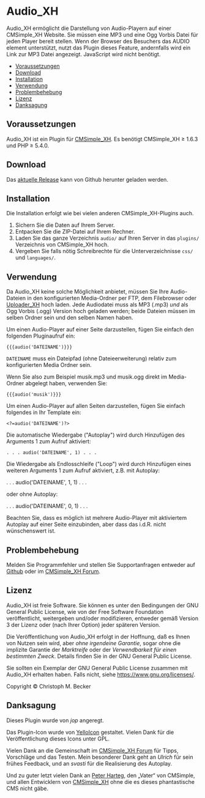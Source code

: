 # Audio_XH

Audio_XH ermöglicht die Darstellung von Audio-Playern auf einer CMSimple_XH Website.
Sie müssen eine MP3 und eine Ogg Vorbis Datei für jeden Player bereit stellen.
Wenn der Browser des Besuchers das AUDIO element unterstützt,
nutzt das Plugin dieses Feature, andernfalls wird ein Link zur MP3 Datei angezeigt.
JavaScript wird nicht benötigt.

- [Voraussetzungen](#voraussetzungen)
- [Download](#download)
- [Installation](#installation)
- [Verwendung](#verwendung)
- [Problembehebung](#problembehebung)
- [Lizenz](#lizenz)
- [Danksagung](#danksagung)


## Voraussetzungen

Audio_XH ist ein Plugin für [CMSimple_XH](https://cmsimple-xh.org/de/).
Es benötigt CMSimple_XH ≥ 1.6.3 und PHP ≥ 5.4.0.

## Download

Das [aktuelle Release](https://github.com/cmb69/audio_xh/releases/latest)
kann von Github herunter geladen werden.

## Installation

Die Installation erfolgt wie bei vielen anderen CMSimple\_XH-Plugins auch.

1. Sichern Sie die Daten auf Ihrem Server.
1. Entpacken Sie die ZIP-Datei auf Ihrem Rechner.
1. Laden Sie das ganze Verzeichnis `audio/` auf Ihren Server
   in das `plugins/` Verzeichnis von CMSimple\_XH hoch.
1. Vergeben Sie falls nötig Schreibrechte für die Unterverzeichnisse
   `css/` und `languages/`.
<!-- 1. Gehen Sie zu `Plugins` → `Audio` im Administrationsbereich,
   um zu prüfen, ob alle Voraussetzungen erfüllt sind. -->

## Verwendung

Da Audio_XH keine solche Möglichkeit anbietet, müssen Sie Ihre Audio-Dateien
in den konfigurierten Media-Ordner per FTP, dem Filebrowser oder
[Uploader_XH](https://github.com/cmb69/uploader_xh) hoch laden.
Jede Audiodatei muss als MP3 (.mp3) *und* als Ogg Vorbis (.ogg) Version
hoch geladen werden; beide Dateien müssen im selben Ordner sein und den selben
Namen haben.

Um einen Audio-Player auf einer Seite darzustellen, fügen Sie einfach den
folgenden Pluginaufruf ein:

    {{{audio('DATEINAME')}}}

`DATEINAME` muss ein Dateipfad (ohne Dateieerweiterung) relativ zum
konfigurierten Media Ordner sein.

Wenn Sie also zum Beispiel musik.mp3 und musik.ogg direkt im Media-Ordner
abgelegt haben, verwenden Sie:

    {{{audio('musik')}}}

Um einen Audio-Player auf allen Seiten darzustellen, fügen Sie einfach
folgendes in Ihr Template ein:

    <?=audio('DATEINAME')?>

Die automatische Wiedergabe ("Autoplay") wird durch Hinzufügen des Arguments 1
zum Aufruf aktiviert:

    . . . audio('DATEINAME', 1) . . .

Die Wiedergabe als Endlosschleife ("Loop") wird durch Hinzufügen eines weiteren Arguments 1
zum Aufruf aktiviert, z.B. mit Autoplay:

. . . audio('DATEINAME', 1, 1) . . .

oder ohne Autoplay:

. . . audio('DATEINAME', 0, 1) . . .

Beachten Sie, dass es möglich ist mehrere Audio-Player mit aktiviertem
Autoplay auf einer Seite einzubinden, aber dass das i.d.R. nicht wünschenswert
ist.

## Problembehebung

Melden Sie Programmfehler und stellen Sie Supportanfragen entweder auf
[Github](https://github.com/cmb69/audio_xh/issues)
oder im [CMSimple\_XH Forum](https://cmsimpleforum.com/).

## Lizenz

Audio_XH ist freie Software. Sie können es unter den Bedingungen
der GNU General Public License, wie von der Free Software Foundation
veröffentlicht, weitergeben und/oder modifizieren, entweder gemäß
Version 3 der Lizenz oder (nach Ihrer Option) jeder späteren Version.

Die Veröffentlichung von Audio_XH erfolgt in der Hoffnung, daß es
Ihnen von Nutzen sein wird, aber *ohne irgendeine Garantie*, sogar ohne
die implizite Garantie der *Marktreife* oder der *Verwendbarkeit für einen
bestimmten Zweck*. Details finden Sie in der GNU General Public License.

Sie sollten ein Exemplar der GNU General Public License zusammen mit
Audio_XH erhalten haben. Falls nicht, siehe
<https://www.gnu.org/licenses/>.

Copyright © Christoph M. Becker

## Danksagung

Dieses Plugin wurde von *jop* angeregt.

Das Plugin-Icon wurde von [YelloIcon](http://www.yellowicon.com/) gestaltet.
Vielen Dank für die Veröffentlichung dieses Icons unter GPL.

Vielen Dank an die Gemeinschaft im [CMSimple_XH Forum](https://cmsimpleforum.com/)
für Tipps, Vorschläge und das Testen.
Mein besonderer Dank geht an *Ulrich* für sein frühes Feedback, und an
*svasti* für die Realisierung des Autoplay.

Und zu guter letzt vielen Dank an
[Peter Harteg](https://www.harteg.dk/), den „Vater“ von CMSimple,
und allen Entwicklern von [CMSimple\_XH](https://www.cmsimple-xh.org/de/)
ohne die es dieses phantastische CMS nicht gäbe.
